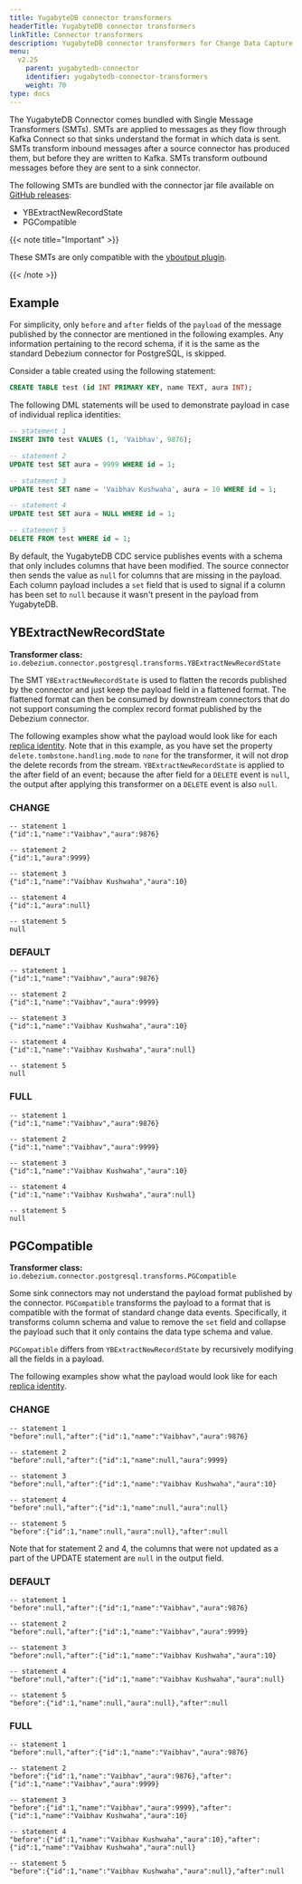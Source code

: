 ```yaml
---
title: YugabyteDB connector transformers
headerTitle: YugabyteDB connector transformers
linkTitle: Connector transformers
description: YugabyteDB connector transformers for Change Data Capture.
menu:
  v2.25
    parent: yugabytedb-connector
    identifier: yugabytedb-connector-transformers
    weight: 70
type: docs
---
```


The YugabyteDB Connector comes bundled with Single Message Transformers (SMTs). SMTs are applied to messages as they flow through Kafka Connect so that sinks understand the format in which data is sent. SMTs transform inbound messages after a source connector has produced them, but before they are written to Kafka. SMTs transform outbound messages before they are sent to a sink connector.

The following SMTs are bundled with the connector jar file available on [GitHub releases](https://github.com/yugabyte/debezium/releases):

* YBExtractNewRecordState
* PGCompatible

{{< note title="Important" >}}

These SMTs are only compatible with the [yboutput plugin](../key-concepts#output-plugin).

{{< /note >}}

## Example

For simplicity, only `before` and `after` fields of the `payload` of the message published by the connector are mentioned in the following examples. Any information pertaining to the record schema, if it is the same as the standard Debezium connector for PostgreSQL, is skipped.

Consider a table created using the following statement:

```sql
CREATE TABLE test (id INT PRIMARY KEY, name TEXT, aura INT);
```

The following DML statements will be used to demonstrate payload in case of individual replica identities:

```sql
-- statement 1
INSERT INTO test VALUES (1, 'Vaibhav', 9876);

-- statement 2
UPDATE test SET aura = 9999 WHERE id = 1;

-- statement 3
UPDATE test SET name = 'Vaibhav Kushwaha', aura = 10 WHERE id = 1;

-- statement 4
UPDATE test SET aura = NULL WHERE id = 1;

-- statement 5
DELETE FROM test WHERE id = 1;
```

By default, the YugabyteDB CDC service publishes events with a schema that only includes columns that have been modified. The source connector then sends the value as `null` for columns that are missing in the payload. Each column payload includes a `set` field that is used to signal if a column has been set to `null` because it wasn't present in the payload from YugabyteDB.

## YBExtractNewRecordState

**Transformer class:** `io.debezium.connector.postgresql.transforms.YBExtractNewRecordState`

The SMT `YBExtractNewRecordState` is used to flatten the records published by the connector and just keep the payload field in a flattened format. The flattened format can then be consumed by downstream connectors that do not support consuming the complex record format published by the Debezium connector.

The following examples show what the payload would look like for each [replica identity](../key-concepts/#replica-identity). Note that in this example, as you have set the property `delete.tombstone.handling.mode` to `none` for the transformer, it will not drop the delete records from the stream. `YBExtractNewRecordState` is applied to the after field of an event; because the after field for a `DELETE` event is `null`, the output after applying this transformer on a `DELETE` event is also `null`.

### CHANGE

```json{.nocopy}
-- statement 1
{"id":1,"name":"Vaibhav","aura":9876}

-- statement 2
{"id":1,"aura":9999}

-- statement 3
{"id":1,"name":"Vaibhav Kushwaha","aura":10}

-- statement 4
{"id":1,"aura":null}

-- statement 5
null
```

### DEFAULT

```json{.nocopy}
-- statement 1
{"id":1,"name":"Vaibhav","aura":9876}

-- statement 2
{"id":1,"name":"Vaibhav","aura":9999}

-- statement 3
{"id":1,"name":"Vaibhav Kushwaha","aura":10}

-- statement 4
{"id":1,"name":"Vaibhav Kushwaha","aura":null}

-- statement 5
null
```

### FULL

```json{.nocopy}
-- statement 1
{"id":1,"name":"Vaibhav","aura":9876}

-- statement 2
{"id":1,"name":"Vaibhav","aura":9999}

-- statement 3
{"id":1,"name":"Vaibhav Kushwaha","aura":10}

-- statement 4
{"id":1,"name":"Vaibhav Kushwaha","aura":null}

-- statement 5
null
```

## PGCompatible

**Transformer class:** `io.debezium.connector.postgresql.transforms.PGCompatible`

Some sink connectors may not understand the payload format published by the connector. `PGCompatible` transforms the payload to a format that is compatible with the format of standard change data events. Specifically, it transforms column schema and value to remove the `set` field and collapse the payload such that it only contains the data type schema and value.

`PGCompatible` differs from `YBExtractNewRecordState` by recursively modifying all the fields in a payload.

The following examples show what the payload would look like for each [replica identity](../key-concepts/#replica-identity).

### CHANGE

```json{.nocopy}
-- statement 1
"before":null,"after":{"id":1,"name":"Vaibhav","aura":9876}

-- statement 2
"before":null,"after":{"id":1,"name":null,"aura":9999}

-- statement 3
"before":null,"after":{"id":1,"name":"Vaibhav Kushwaha","aura":10}

-- statement 4
"before":null,"after":{"id":1,"name":null,"aura":null}

-- statement 5
"before":{"id":1,"name":null,"aura":null},"after":null
```

Note that for statement 2 and 4, the columns that were not updated as a part of the UPDATE statement are `null` in the output field.

### DEFAULT

```json{.nocopy}
-- statement 1
"before":null,"after":{"id":1,"name":"Vaibhav","aura":9876}

-- statement 2
"before":null,"after":{"id":1,"name":"Vaibhav","aura":9999}

-- statement 3
"before":null,"after":{"id":1,"name":"Vaibhav Kushwaha","aura":10}

-- statement 4
"before":null,"after":{"id":1,"name":"Vaibhav Kushwaha","aura":null}

-- statement 5
"before":{"id":1,"name":null,"aura":null},"after":null
```

### FULL

```json{.nocopy}
-- statement 1
"before":null,"after":{"id":1,"name":"Vaibhav","aura":9876}

-- statement 2
"before":{"id":1,"name":"Vaibhav","aura":9876},"after":{"id":1,"name":"Vaibhav","aura":9999}

-- statement 3
"before":{"id":1,"name":"Vaibhav","aura":9999},"after":{"id":1,"name":"Vaibhav Kushwaha","aura":10}

-- statement 4
"before":{"id":1,"name":"Vaibhav Kushwaha","aura":10},"after":{"id":1,"name":"Vaibhav Kushwaha","aura":null}

-- statement 5
"before":{"id":1,"name":"Vaibhav Kushwaha","aura":null},"after":null
```

